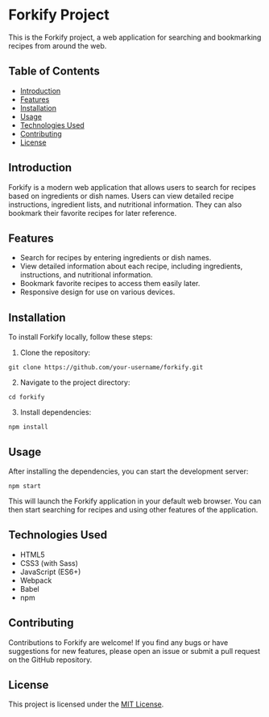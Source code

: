 # Forkify Project

This is the Forkify project, a web application for searching and bookmarking recipes from around the web.

## Table of Contents

- [Introduction](#introduction)
- [Features](#features)
- [Installation](#installation)
- [Usage](#usage)
- [Technologies Used](#technologies-used)
- [Contributing](#contributing)
- [License](#license)

## Introduction

Forkify is a modern web application that allows users to search for recipes based on ingredients or dish names. Users can view detailed recipe instructions, ingredient lists, and nutritional information. They can also bookmark their favorite recipes for later reference.

## Features

- Search for recipes by entering ingredients or dish names.
- View detailed information about each recipe, including ingredients, instructions, and nutritional information.
- Bookmark favorite recipes to access them easily later.
- Responsive design for use on various devices.

## Installation

To install Forkify locally, follow these steps:

1. Clone the repository:

```
git clone https://github.com/your-username/forkify.git
```

2. Navigate to the project directory:

```
cd forkify
```

3. Install dependencies:

```
npm install
```

## Usage

After installing the dependencies, you can start the development server:

```
npm start
```

This will launch the Forkify application in your default web browser. You can then start searching for recipes and using other features of the application.

## Technologies Used

- HTML5
- CSS3 (with Sass)
- JavaScript (ES6+)
- Webpack
- Babel
- npm

## Contributing

Contributions to Forkify are welcome! If you find any bugs or have suggestions for new features, please open an issue or submit a pull request on the GitHub repository.

## License

This project is licensed under the [MIT License](LICENSE).
